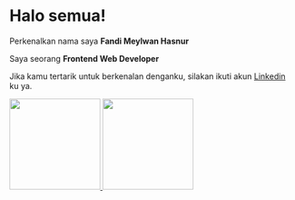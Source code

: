 # Halo semua! 

Perkenalkan nama saya **Fandi Meylwan Hasnur**

Saya seorang **Frontend Web Developer**

Jika kamu tertarik untuk berkenalan denganku, silakan ikuti akun [Linkedin](https://www.linkedin.com/in/fandi-meylwan-hasnur-013495185/) ku ya.

<p align="left">
<a href="https://github.com/fhasnur">
  <img height="160em" src="https://github-readme-stats-eight-theta.vercel.app/api/top-langs/?username=fhasnur&layout=compact&langs_count=8&theme=algolia"/>
  <img height="160em" src="https://github-readme-stats-eight-theta.vercel.app/api?username=fhasnur&show_icons=true&theme=algolia&include_all_commits=true&count_private=true"/>
</a>
</p>
